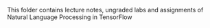 This folder contains lecture notes, ungraded labs and assignments of
Natural Language Processing in TensorFlow
